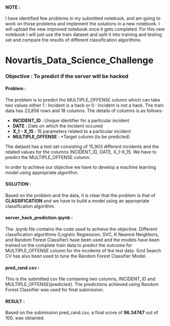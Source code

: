 #### __NOTE__ : 
I have identified few problems in my submitted notebook, and am going to work on those problems and implement the solutions in a new notebook. I will upload the new improved notebook once it gets completed. For this new notebook I will just use the train dataset and split it into training and testing set and compare the results of different classification algorithms.

# Novartis_Data_Science_Challenge

### Objective : To predict if the server will be hacked

#### Problem :
The problem is to predict the MULTIPLE_OFFENSE column which can take two values either 1 : Incident is a hack or 0 : Incident is not a hack.
The train data has 23,856 rows and 18 columns. The details of columns is as follows-
* __INCIDENT_ID__ : Unique identifier for a particular incident
* __DATE__ : Date on which the incident occured
* __X_1 - X_15__ : 15 parameters related to a particular incident
* __MULTIPLE_OFFENSE__ : *Target column (to be predicted) 

The dataset has a test set consisting of 15,903 different incidents and the related values for the columns INCIDENT_ID, DATE, X_1-X_15. We have to predict the MULTIPLE_OFFENSE column.

In order to achieve our objective we have to develop a machine learning model using appropriate algorithm.

#### __SOLUTION__ : 
Based on the problem and the data, it is clear that the problem is that of __CLASSIFICATION__ and we have to build a model using an appropriate classification algorithm. 

#### __server_hack_prediction.ipynb__ :
The .ipynb file contains the code used to achieve the objective. Different classification algorithms (Logistic Regression, SVC, K Nearest Neighbors, and Random Forest Classifier) have been used and the models have been trained on the complete train data to predict the outcome for MULTIPLE_OFFENSE column for the incidents of the test data. Grid Search CV has also been used to tune the Random Forest Classifier Model.

#### __pred_rand.csv__ : 
This is the submitted csv file containing two columns, INCIDENT_ID and MULTIPLE_OFFENSE(predicted). The predictions achieved using Random Forest Classifier was used for final submission.

#### __RESULT__ :
Based on the submission pred_rand.csv, a final score of __96.34747__ out of 100, was obtained.
